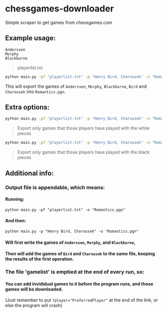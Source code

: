 # chessgames-downloader
Simple scraper to get games from chessgames.com

## Example usage:
```
Anderssen
Morphy
Blackburne
```
> playerlist.txt

```bash
python main.py -pf "playerlist.txt" -p "Henry Bird, Charousek" -o "Romantics.pgn" 
```

This will export the games of ```Anderssen```, ```Morphy```, ```Blackburne```, ```Bird``` and ```Charousek``` into ```Romantics.pgn```.

## Extra options:
```bash
python main.py -pf "playerlist.txt" -p "Henry Bird, Charousek" -o "Romantics.pgn" --white-only
```
> Export only games that those players have played with the white pieces

```bash
python main.py -pf "playerlist.txt" -p "Henry Bird, Charousek" -o "Romantics.pgn" --black-only
```

> Export only games that those players have played with the black pieces

## Additional info:

### Output file is appendable, which means:

#### Running:
```
python main.py -pf "playerlist.txt" -o "Romantics.pgn"
```

#### And then:
```
python main.py -p "Henry Bird, Charousek" -o "Romantics.pgn"
```

#### Will first write the games of ```Anderssen```, ```Morphy```, and ```Blackburne```,
#### Then will add the games of ```Bird``` and ```Charousek``` to the same file, keeping the results of the first operation.

### The file 'gamelist' is emptied at the end of every run, so:

#### You can add invididual games to it before the program runs, and those games will be downloaded.
(Just remember to put ```?player="PreferredPlayer"``` at the end of the link, or else the program will crash)
